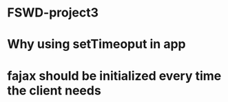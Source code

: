 # FSWD-project3
# Why using setTimeoput in app
# fajax should be initialized every time the client needs
